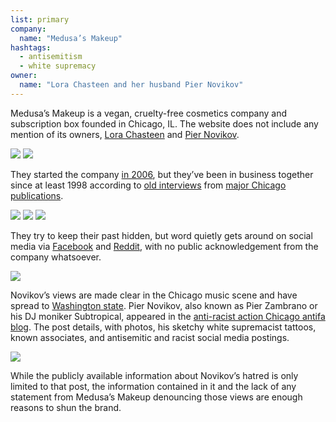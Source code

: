 ```yaml
---
list: primary
company:
  name: "Medusa’s Makeup"
hashtags:
  - antisemitism
  - white supremacy
owner:
  name: "Lora Chasteen and her husband Pier Novikov"
---
```


Medusa’s Makeup is a vegan, cruelty-free cosmetics company and subscription box founded in Chicago, IL. The website does not include any mention of its owners, [Lora Chasteen](https://www.ilsos.gov/corporatellc/CorporateLlcController) and [Pier Novikov](https://www.linkedin.com/in/pier-novikov-see-chasteen-a5a0ab11).

![](/medusas-illinois-registration.png)
![](/medusas-pier-linkedin.png)

They started the company [in 2006](https://daneesunshynemakeup.wordpress.com/2012/09/24/medusas-makeup/), but they’ve been in business together since at least 1998 according to [old interviews](https://www.chicagoreader.com/chicago/active-cultures-whipping-up-the-electroclash-scene/Content?oid=911897) from [major Chicago publications](http://www.chicagotribune.com/news/ct-xpm-1998-02-02-9802020096-story.html).

![](/medusas-blog-interview-2006.png)
![](/medusas-chicago-reader-2003.png)
![](/medusas-tribune-1998.png)

They try to keep their past hidden, but word quietly gets around on social media via [Facebook](https://www.facebook.com/permalink.php?story_fbid=10155240792872664&id=143185447663) and [Reddit](https://www.reddit.com/r/BeautyGuruChatter/comments/67vu83/tati_takes_a_stand_against_too_faced/dgubg08/), with no public acknowledgement from the company whatsoever.

![](/medusas-facebook.png)

Novikov’s views are made clear in the Chicago music scene and have spread to [Washington state](https://www.facebook.com/SpokaneDSA/posts/statement-on-white-supremacist-pier-novikov-and-spokane-dsas-rejection-of-fascis/2162470277364996/). Pier Novikov, also known as Pier Zambrano or his DJ moniker Subtropical, appeared in the [anti-racist action Chicago antifa blog](http://southsideantifa.blogspot.com/2015/10/meet-white-supremacist-dj-pier-zambrano.html). The post details, with photos, his sketchy white supremacist tattoos, known associates, and antisemitic and racist social media postings.

![](/medusas-pier-antifa.png)

While the publicly available information about Novikov’s hatred is only limited to that post, the information contained in it and the lack of any statement from Medusa’s Makeup denouncing those views are enough reasons to shun the brand.
